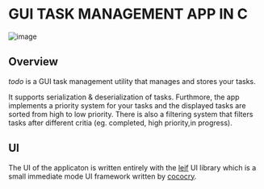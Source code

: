 # GUI TASK MANAGEMENT APP IN C



![image](https://github.com/sporestudio/task-manager/tree/main/branding/todo-showcase.png)


## Overview
*todo* is a GUI task management utility that manages and stores your tasks.


It supports serialization & deserialization of tasks. Furthmore, the app implements a priority system for your tasks and the displayed tasks are sorted from high to low priority.
There is also a filtering system that filters tasks after different critia (eg. completed, high priority,in progress).


## UI

The UI of the applicaton is written entirely with the [leif](https://github.com/cococry/leif) UI library which is a small immediate mode UI framework written by [cococry](https://github.com/cococry).
